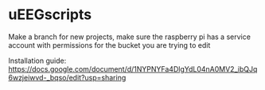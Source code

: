 # uEEGscripts


Make a branch for new projects, make sure the raspberry pi has a service account with permissions for the bucket you are trying to edit

Installation guide: https://docs.google.com/document/d/1NYPNYFa4DlgYdL04nA0MV2_ibQJq6wzjeiwvd-_bqso/edit?usp=sharing
